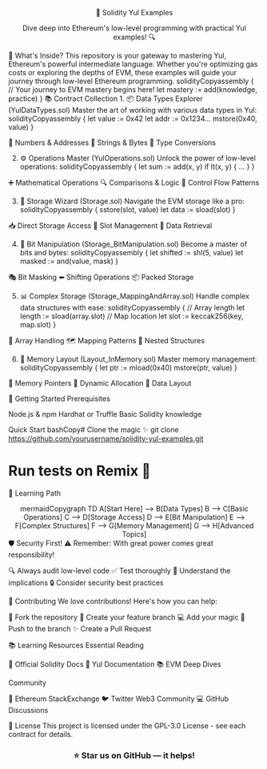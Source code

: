 <div align="center">
🚀 Solidity Yul Examples

Dive deep into Ethereum's low-level programming with practical Yul examples! 🔍

</div>
🌟 What's Inside?
This repository is your gateway to mastering Yul, Ethereum's powerful intermediate language. Whether you're optimizing gas costs or exploring the depths of EVM, these examples will guide your journey through low-level Ethereum programming.
solidityCopyassembly {
    // Your journey to EVM mastery begins here! 
    let mastery := add(knowledge, practice)
}
📚 Contract Collection
1. 📦 Data Types Explorer (YulDataTypes.sol)
Master the art of working with various data types in Yul:
solidityCopyassembly {
    let value := 0x42
    let addr := 0x1234...
    mstore(0x40, value)
}

🔢 Numbers & Addresses
📝 Strings & Bytes
🔄 Type Conversions

2. ⚙️ Operations Master (YulOperations.sol)
Unlock the power of low-level operations:
solidityCopyassembly {
    let sum := add(x, y)
    if lt(x, y) { ... }
}

➕ Mathematical Operations
🔍 Comparisons & Logic
🔄 Control Flow Patterns

3. 💾 Storage Wizard (Storage.sol)
Navigate the EVM storage like a pro:
solidityCopyassembly {
    sstore(slot, value)
    let data := sload(slot)
}

📥 Direct Storage Access
🎯 Slot Management
🔁 Data Retrieval

4. 🔧 Bit Manipulation (Storage_BitManipulation.sol)
Become a master of bits and bytes:
solidityCopyassembly {
    let shifted := shl(5, value)
    let masked := and(value, mask)
}

🎭 Bit Masking
⬅️ Shifting Operations
📦 Packed Storage

5. 📊 Complex Storage (Storage_MappingAndArray.sol)
Handle complex data structures with ease:
solidityCopyassembly {
    // Array length
    let length := sload(array.slot)
    // Map location
    let slot := keccak256(key, map.slot)
}

📝 Array Handling
🗺️ Mapping Patterns
🔗 Nested Structures

6. 🧠 Memory Layout (Layout_InMemory.sol)
Master memory management:
solidityCopyassembly {
    let ptr := mload(0x40)
    mstore(ptr, value)
}

📍 Memory Pointers
📏 Dynamic Allocation
🔄 Data Layout

🚀 Getting Started
Prerequisites

Node.js & npm
Hardhat or Truffle
Basic Solidity knowledge

Quick Start
bashCopy# Clone the magic ✨
git clone https://github.com/yourusername/solidity-yul-examples.git

# Run tests on Remix 🧪
🔬 Learning Path
<div align="center">
mermaidCopygraph TD
    A[Start Here] --> B[Data Types]
    B --> C[Basic Operations]
    C --> D[Storage Access]
    D --> E[Bit Manipulation]
    E --> F[Complex Structures]
    F --> G[Memory Management]
    G --> H[Advanced Topics]
</div>
🛡️ Security First!
⚠️ Remember: With great power comes great responsibility!

🔍 Always audit low-level code
✅ Test thoroughly
🎯 Understand the implications
🔒 Consider security best practices

🤝 Contributing
We love contributions! Here's how you can help:

🍴 Fork the repository
🔧 Create your feature branch
💻 Add your magic
🚀 Push to the branch
✨ Create a Pull Request

📚 Learning Resources
Essential Reading

📖 Official Solidity Docs
📘 Yul Documentation
📚 EVM Deep Dives

Community

💬 Ethereum StackExchange
🐦 Twitter Web3 Community
💻 GitHub Discussions

📄 License
This project is licensed under the GPL-3.0 License - see each contract for details.
<div align="center">

<h3>⭐️ Star us on GitHub — it helps!</h3>
</div>
